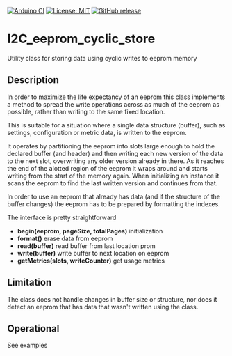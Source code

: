 
[![Arduino CI](https://github.com/RobTillaart/I2C_EEPROM/workflows/Arduino%20CI/badge.svg)](https://github.com/marketplace/actions/arduino_ci)
[![License: MIT](https://img.shields.io/badge/license-MIT-green.svg)](https://github.com/RobTillaart/I2C_EEPROM/blob/master/LICENSE)
[![GitHub release](https://img.shields.io/github/release/RobTillaart/I2C_EEPROM.svg?maxAge=3600)](https://github.com/RobTillaart/I2C_EEPROM/releases)

# I2C_eeprom_cyclic_store

Utility class for storing data using cyclic writes to eeprom memory

## Description

In order to maximize the life expectancy of an eeprom this class implements a method to spread the write operations across as much of the eeprom as possible, rather than writing to the same fixed location.

This is suitable for a situation where a single data structure (buffer), such as settings, configuration or metric data, is written to the eeprom.

It operates by partitioning the eeprom into slots large enough to hold the declared buffer (and header) and then writing each new version of the data to the next slot, overwriting any older version already in there. As it reaches the end of the alotted region of the eeprom it wraps around and starts writing from the start of the memory again. When initializing an instance it scans the eeprom to find the last written version and continues from that.

In order to use an eeprom that already has data (and if the structure of the buffer changes) the eeprom has to be prepared by formatting the indexes.

The interface is pretty straightforward

- **begin(eeprom, pageSize, totalPages)** initialization
- **format()** erase data from eeprom
- **read(buffer)** read buffer from last location prom
- **write(buffer)** write buffer to next location on eeprom
- **getMetrics(slots, writeCounter)** get usage metrics

## Limitation

The class does not handle changes in buffer size or structure, nor does it detect an eeprom that has data that wasn't written using the class.

## Operational

See examples

